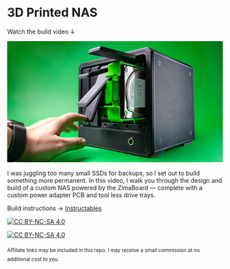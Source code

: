 # 3D Printed NAS

Watch the build video ↓

[<img src="/Images/3D-Printed-NAS_Thumbnail.jpg">](https://youtu.be/NXIu-B52WPU)

I was juggling too many small SSDs for backups, so I set out to build something more permanent.
In this video, I walk you through the design and build of a custom NAS powered by the ZimaBoard — complete with a custom power adapter PCB and tool less drive trays.

Build instructions → [Instructables](https://www.instructables.com/3D-Printed-Home-Server-6-Bay-ZimaBoard-NAS/)

[![CC BY-NC-SA 4.0][cc-by-nc-sa-shield]][cc-by-nc-sa]

[![CC BY-NC-SA 4.0][cc-by-nc-sa-image]][cc-by-nc-sa]

[cc-by-nc-sa]: http://creativecommons.org/licenses/by-nc-sa/4.0/
[cc-by-nc-sa-image]: https://licensebuttons.net/l/by-nc-sa/4.0/88x31.png
[cc-by-nc-sa-shield]: https://img.shields.io/badge/License-CC%20BY--NC--SA%204.0-lightgrey.svg

<sub>Affiliate links may be included in this repo. I may receive a small commission at no additional cost to you.</sub>
